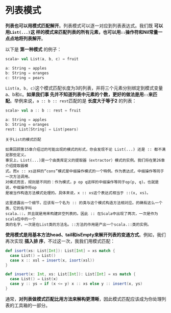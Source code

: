 列表模式
================================================================================
**列表也可以用模式匹配解开**。列表模式可以逐一对应到列表表达式。我们既 **可以用`List(...)`这
样的模式来匹配列表的所有元素，也可以用`::`操作符和Nil常量一点点地将列表解开**。

以下是 **第一种模式** 的例子：
```scala
scala> val List(a, b, c) = fruit

a: String = apples
b: String = oranges
c: String = pears
```
`List(a, b, c)`这个模式匹配长度为3的列表，并将三个元素分别绑定到模式变量a、b和c。**如果我们事
先并不知道列表中元素的个数，更好的做法是用`::`来匹配**。举例来说，`a :: b :: rest`匹配的是 
**长度大于等于2** 的列表：
```scala
scala> val a :: b :: rest = fruit

a: String = apples
b: String = oranges
rest: List[String] = List(pears)
```
```
关于List的模式匹配

如果回顾第15章介绍过的可能出现的模式的形式，你会发现不论 List(...) 还是 :: 都不满足那些定义。
事实上，List(...)是一个由类库定义的提取器（extractor）模式的实例。我们将在第26章介绍提取器模
式。而x :: xs这样的“cons”模式是中缀操作模式的一个特例。作为表达式，中缀操作等同于一次方法调用。
对模式而言，规则是不同的：作为模式，p op q这样的中缀操作等同于op(p, q)。也就是说，中缀操作符op
是被当作构造方法模式处理的。具体来说，x :: xs这个表达式相当于 ::(x, xs)。

这里透露出一个细节，应该有一个名为 :: 的类与这个模式构造方法相对应。的确有这么一个类，它的名字叫
scala.::，并且就是用来构建非空列表的。因此 :: 在Scala中出现了两次，一次是作为scala包中的一个
类的名字，一次是在List类的方法名。::方法的作用是产出一个scala.::类的实例。
```
**使用模式是用基本方法head、tail和isEmpty来解开列表的变通方式**。例如，我们再次实现 **插入排
序**，不过这一次，我我们用模式匹配：
```scala
def isort(xs: List[Int]): List[Int] = xs match {
  case List() ⇒ List()
  case x :: xsl ⇒ insert(x, isort(xsl))
}

def insert(x: Int, xs: List[Int]): List[Int] = xs match {
  case List() ⇒ List(x)
  case y :: ys ⇒ if (x <= y) x :: xs else y :: insert(x, ys)
}
```
通常，**对列表做模式匹配比用方法来解构更清晰**，因此模式匹配应该成为你处理列表的工具箱的一部分。


